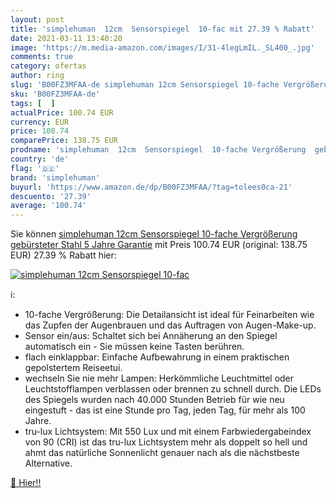 ```yaml
---
layout: post
title: 'simplehuman  12cm  Sensorspiegel  10-fac mit 27.39 % Rabatt'
date: 2021-03-11 13:40:20
image: 'https://m.media-amazon.com/images/I/31-4legLmIL._SL400_.jpg'
comments: true
category: ofertas
author: ring
slug: 'B00FZ3MFAA-de simplehuman 12cm Sensorspiegel 10-fache Vergrößerung...'
sku: 'B00FZ3MFAA-de'
tags: [  ]
actualPrice: 100.74 EUR
currency: EUR
price: 100.74
comparePrice: 138.75 EUR
prodname: 'simplehuman  12cm  Sensorspiegel  10-fache Vergrößerung  gebürsteter Stahl  5 Jahre Garantie'
country: 'de'
flag: '🇩🇪'
brand: 'simplehuman'
buyurl: 'https://www.amazon.de/dp/B00FZ3MFAA/?tag=tolees0ca-21'
descuento: '27.39'
average: '100.74'
---
```


Sie können [simplehuman  12cm  Sensorspiegel  10-fache Vergrößerung  gebürsteter Stahl  5 Jahre Garantie](https://www.amazon.de/dp/B00FZ3MFAA/?tag=tolees0ca-21) mit Preis 100.74 EUR (original: 138.75 EUR) 27.39 % Rabatt hier:

[![simplehuman  12cm  Sensorspiegel  10-fac](https://m.media-amazon.com/images/I/31-4legLmIL._SL400_.jpg)](https://www.amazon.de/dp/B00FZ3MFAA/?tag=tolees0ca-21)

ℹ️:

- 10-fache Vergrößerung: Die Detailansicht ist ideal für Feinarbeiten wie das Zupfen der Augenbrauen und das Auftragen von Augen-Make-up.
- Sensor ein/aus: Schaltet sich bei Annäherung an den Spiegel automatisch ein - Sie müssen keine Tasten berühren.
- flach einklappbar: Einfache Aufbewahrung in einem praktischen gepolstertem Reiseetui.
- wechseln Sie nie mehr Lampen: Herkömmliche Leuchtmittel oder Leuchtstofflampen verblassen oder brennen zu schnell durch. Die LEDs des Spiegels wurden nach 40.000 Stunden Betrieb für wie neu eingestuft - das ist eine Stunde pro Tag, jeden Tag, für mehr als 100 Jahre.
- tru-lux Lichtsystem: Mit 550 Lux und mit einem Farbwiedergabeindex von 90 (CRI) ist das tru-lux Lichtsystem mehr als doppelt so hell und ahmt das natürliche Sonnenlicht genauer nach als die nächstbeste Alternative.

[🛒 Hier!!](https://www.amazon.de/dp/B00FZ3MFAA/?tag=tolees0ca-21)
